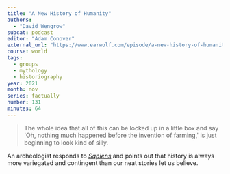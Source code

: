 ```yaml
---
title: "A New History of Humanity"
authors:
  - "David Wengrow"
subcat: podcast
editor: "Adam Conover"
external_url: "https://www.earwolf.com/episode/a-new-history-of-humanity-with-david-wengrow/"
course: world
tags:
  - groups
  - mythology
  - historiography
year: 2021
month: nov
series: factually
number: 131
minutes: 64
---
```


> The whole idea that all of this can be locked up in a little box and say 'Oh, nothing much happened before the invention of farming,' is just beginning to look kind of silly.

An archeologist responds to [*Sapiens*](/content/monographs/sapiens_harari-y) and points out that history is always more variegated and contingent than our neat stories let us believe.
